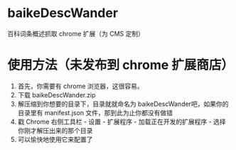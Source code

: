 baikeDescWander
===============

百科词条概述抓取 chrome 扩展（为 CMS 定制）


使用方法（未发布到 chrome 扩展商店）
===============

1. 首先，你需要有 chrome 浏览器，这很容易。
2. 下载 baikeDescWander.zip
3. 解压缩到你想要的目录下，目录就就命名为 baikeDescWander吧，如果你的目录里有 manifest.json 文件，那到此为止你都没有做错
4. 戳 Chrome 右侧工具栏 - 设置 - 扩展程序 - 加载正在开发的扩展程序 - 选择你刚才解压出来的那个目录
5. 可以愉快地使用它来配置了
